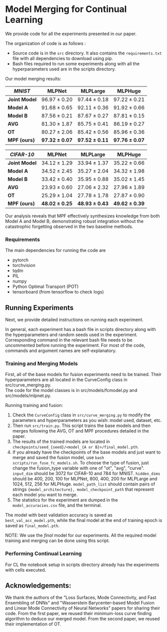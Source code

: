 #  Model Merging for Continual Learning

We provide code for all the experiments presented in our paper.

The organization of code is as follows :
* Source code is in the `src` directory. It also contains the `requirements.txt` file with all dependencies to download using pip.
* Bash files required to run some experiments along with all the hyperparameters used are in the scripts directory.

Our model merging results:


|  ***MNIST***       | **MLPNet**           | **MLPLarge**         | **MLPHuge**          |
|----------------|-----------------------|-----------------------|-----------------------|
| **Joint Model**    | $96.97 \pm 0.20$      | $97.44 \pm 0.18$      | $97.22 \pm 0.21$      |
| **Model A**    | $91.68 \pm 0.65$      | $92.11 \pm 0.36$      | $91.92 \pm 0.66$      |
| **Model B**    | $87.56 \pm 0.21$      | $87.67 \pm 0.27$      | $87.81 \pm 0.15$      |
| **AVG**        | $81.30 \pm 1.87$      | $85.75 \pm 0.41$      | $86.19 \pm 0.27$       |
| **OT**         | $80.27 \pm 2.06$      | $85.42 \pm 0.56$      | $85.96 \pm 0.36$       |
| **MPF (ours)** | **$97.32 \pm 0.07$**  | **$97.52 \pm 0.11$**  | **$97.76 \pm 0.07$**  |


| ***CIFAR-10***     | **MLPNet**            | **MLPLarge**         | **MLPHuge**          |
|----------------|-----------------------|-----------------------|-----------------------|
| **Joint Model**    | $34.12 \pm 1.29$            | $33.94 \pm 1.37$               | $35.22 \pm 0.66$ |
| **Model A**    | $34.52 \pm 2.45$      | $35.27 \pm 2.04$      | $34.32 \pm 1.98$      |
| **Model B**    | $33.42 \pm 0.40$      | $35.95 \pm 0.88$      | $35.02 \pm 1.45$      |
| **AVG**        | $23.93 \pm 0.60$      | $27.06 \pm 2.32$      | $27.96 \pm 1.89$      |
| **OT**         | $25.29 \pm 1.04$      | $27.78 \pm 1.78$      | $27.87 \pm 0.90$      |
| **MPF (ours)** | **$48.02 \pm 0.25$**  | **$48.93 \pm 0.43$**  | **$49.62 \pm 0.39$**  |

Our analysis reveals that MPF effectively synthesizes knowledge from both Model A and Model B, demonstrating robust integration without the catastrophic forgetting observed in the two baseline methods.

### Requirements

The main dependencies for running the code are
* pytorch
* torchvision
* tqdm
* PIL
* numpy
* Python Optimal Transport (POT)
* tensorboard (from tensorflow to check logs)


## Running Experiments

Next, we provide detailed instructions on running each experiment.

In general, each experiment has a bash file in scripts directory along 
with the hyperparameters and random seeds used in the experiment. 
Corresponding command in the relevant bash file needs to be uncommented before running the experiment.
For most of the code, commands and argument names are self-explanatory.

### Training and Merging Models

First, all of the base models for fusion experiments need to be trained.
Their hyperparameters are all located in the CurveConfig class in src/curve_merging.py.  
The code for the model classes is in src/models/fcmodel.py and src/models/mlpnet.py.

Running training and fusion:
1. Check the `CurveConfig` class in `src/curve_merging.py` to modify the parameters and hyperparameters as you wish: model used, dataset, etc.  
2. Then run `src/train.py`. This script trains the base models and then merges following the AVG, OT and MPF procedures detailed in the paper.
3. The results of the trained models are located in `checkpoints/seed_{seed}/<model_{A or B}>/final_model.pth`.
4. If you already have the checkpoints of the base models and just want to merge and saved the fusion model, use `bash scripts/run_fuse_fc_models.sh`. 
To choose the type of fusion, just change the fusion_type variable with one of "ot", "avg", "curve".
`input_dim` should be 3072 for CIFAR-10 and 784 for MNIST.
`hidden_dims` should be 400, 200, 100 for MLPNet, 800, 400, 200 for MLPLarge and 1024, 512, 256 for MLPHuge.
`model_path_list` should contain pairs of strings `{model_architecture}, model_checkpoint_path` that represent each model you want to merge. 
5. The statistics for the experiment are dumped in the `model_accuracies.csv` file, and the terminal. 

The model with best validation accuracy is saved as `best_val_acc_model.pth`, 
while the final model at the end of training epoch is saved as `final_model.pth`.

NOTE: We use the _final_ model for our experiments.
All the required model training and merging can be done using this script.

### Performing Continual Learning

For CL the notebook setup in scripts directory already has the experiments with cells executed. 

## Acknowledgements:

We thank the authors of the "Loss Surfaces, Mode Connectivity, and Fast Ensembling of DNNs" and "Wasserstein Barycenter-based Model Fusion and Linear Mode Connectivity of Neural Networks" papers for sharing their code. 
From the first paper, we reused their minimum-loss curve finding algorithm to deduce our merged model. From the second paper, we reused their implementation of OT.
